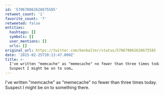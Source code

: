 ```yaml
---
id: '570678062628675585'
retweet_count: '1'
favorite_count: '7'
retweeted: false
entities:
  hashtags: []
  symbols: []
  user_mentions: []
  urls: []
original_url: https://twitter.com/benbalter/status/570678062628675585
date: '2015-02-25T20:13:47.000Z'
title: >-
  I've written "memcache" as "memecache" no fewer than three times today.
  Suspect I might be on to som…
---
```


I've written "memcache" as "memecache" no fewer than three times today. Suspect I might be on to something there.